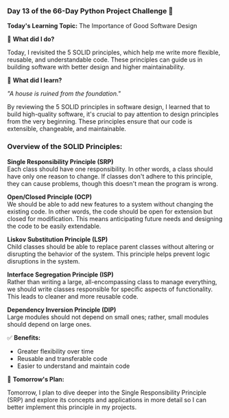 ### Day 13 of the 66-Day Python Project Challenge 📅

**Today's Learning Topic:** The Importance of Good Software Design

🎯 **What did I do?**

Today, I revisited the 5 SOLID principles, which help me write more flexible, reusable, and understandable code. These principles can guide us in building software with better design and higher maintainability.

🔑 **What did I learn?**

*"A house is ruined from the foundation."*

By reviewing the 5 SOLID principles in software design, I learned that to build high-quality software, it's crucial to pay attention to design principles from the very beginning. These principles ensure that our code is extensible, changeable, and maintainable.

### Overview of the SOLID Principles:

**Single Responsibility Principle (SRP)**  
Each class should have one responsibility. In other words, a class should have only one reason to change. If classes don't adhere to this principle, they can cause problems, though this doesn't mean the program is wrong.

**Open/Closed Principle (OCP)**  
We should be able to add new features to a system without changing the existing code. In other words, the code should be open for extension but closed for modification. This means anticipating future needs and designing the code to be easily extendable.

**Liskov Substitution Principle (LSP)**  
Child classes should be able to replace parent classes without altering or disrupting the behavior of the system. This principle helps prevent logic disruptions in the system.

**Interface Segregation Principle (ISP)**  
Rather than writing a large, all-encompassing class to manage everything, we should write classes responsible for specific aspects of functionality. This leads to cleaner and more reusable code.

**Dependency Inversion Principle (DIP)**  
Large modules should not depend on small ones; rather, small modules should depend on large ones.

✅ **Benefits:**

- Greater flexibility over time
- Reusable and transferable code
- Easier to understand and maintain code

🚀 **Tomorrow's Plan:**

Tomorrow, I plan to dive deeper into the Single Responsibility Principle (SRP) and explore its concepts and applications in more detail so I can better implement this principle in my projects.
